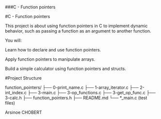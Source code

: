 ###C - Function pointers


#C - Function pointers

This project is about using function pointers in C to implement dynamic behavior, such as passing a function as an argument to another function.

You will:

Learn how to declare and use function pointers.

Apply function pointers to manipulate arrays.

Build a simple calculator using function pointers and structs.


#Project Structure

function_pointers/
├── 0-print_name.c
├── 1-array_iterator.c
├── 2-int_index.c
├── 3-main.c
├── 3-op_functions.c
├── 3-get_op_func.c
├── 3-calc.h
├── function_pointers.h
├── README.md
└── *_main.c (test files)


Arsinoe CHOBERT
